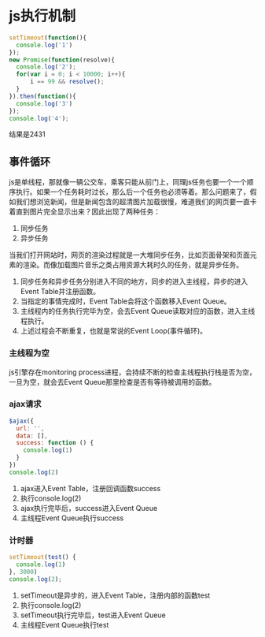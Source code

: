 # js执行机制

```js
setTimeout(function(){
  console.log('1')
});
new Promise(function(resolve){
  console.log('2');
  for(var i = 0; i < 10000; i++){
      i == 99 && resolve();
  }
}).then(function(){
  console.log('3')
});
console.log('4');
```

结果是2431

## 事件循环

js是单线程，那就像一辆公交车，乘客只能从前门上，同理js任务也要一个一个顺序执行。如果一个任务耗时过长，那么后一个任务也必须等着。那么问题来了，假如我们想浏览新闻，但是新闻包含的超清图片加载很慢，难道我们的网页要一直卡着直到图片完全显示出来？因此出现了两种任务：

1. 同步任务
2. 异步任务

当我们打开网站时，网页的渲染过程就是一大堆同步任务，比如页面骨架和页面元素的渲染。而像加载图片音乐之类占用资源大耗时久的任务，就是异步任务。

1. 同步任务和异步任务分别进入不同的地方，同步的进入主线程，异步的进入Event Table并注册函数。
2. 当指定的事情完成时，Event Table会将这个函数移入Event Queue。
3. 主线程内的任务执行完毕为空，会去Event Queue读取对应的函数，进入主线程执行。
4. 上述过程会不断重复，也就是常说的Event Loop(事件循环)。

### 主线程为空

js引擎存在monitoring process进程，会持续不断的检查主线程执行栈是否为空，一旦为空，就会去Event Queue那里检查是否有等待被调用的函数。

### ajax请求

```js
$ajax({
  url: '',
  data: [],
  success: function () {
    console.log(1)
  }
})
console.log(2)
```

1. ajax进入Event Table，注册回调函数success
2. 执行console.log(2)
3. ajax执行完毕后，success进入Event Queue
4. 主线程Event Queue执行success

### 计时器

```js
setTimeout(test() {
  console.log(1)
}, 3000)
console.log(2);
```

1. setTimeout是异步的，进入Event Table，注册内部的函数test
2. 执行console.log(2)
3. setTimeout执行完毕后，test进入Event Queue
4. 主线程Event Queue执行test